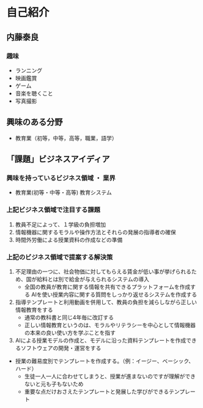 # 自己紹介


## 内藤泰良


### 趣味
- ランニング
- 映画鑑賞
- ゲーム
- 音楽を聴くこと 
- 写真撮影

## 興味のある分野
- 教育業（初等，中等，高等，職業，語学）
## 「課題」ビジネスアイディア
### 興味を持っているビジネス領域 ・ 業界
- 教育業(初等・中等・高等)  教育システム
### 上記ビジネス領域で注目する課題
1. 教員不足によって、１学級の負担増加
2. 情報機器に関するモラルや操作方法とそれらの発展の指導者の確保
3. 時間外労働による授業資料の作成などの準備
 
### 上記のビジネス領域で提案する解決策
1. 不足理由の一つに、社会物価に対してもらえる賃金が低い事が挙げられるため、国が給料とは別で給金が与えられるシステムの導入
    - 全国の教員が教育に関する情報を共有できるプラットフォームを作成する 
   AIを使い授業内容に関する質問をしっかり返せるシステムを作成する
2. 指導テンプレートと利用動画を併用して、教員の負担を減らしながら正しい情報教育をする
    - 通常の教科書と同じ4年毎に改訂する
    - 正しい情報教育というのは、モラルやリテラシーを中心として情報機器の本来の良い使い方を学ぶことを指す
3. AIによる授業モデルの作成と、モデルに沿った資料テンプレートを作成できるソフトウェアの開発・運営をする
  - 授業の難易度別でテンプレートを作成する。（例：イージー、ベーシック、ハード）
     - 生徒一人一人に合わせてしまうと、授業が進まないのですが理解ができないと元も子もないため
     - 重要な点だけおさえたテンプレートと発展した学びができるテンプレート